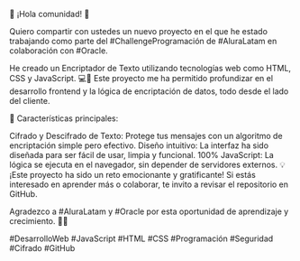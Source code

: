🚀 ¡Hola comunidad! 🚀

Quiero compartir con ustedes un nuevo proyecto en el que he estado trabajando como parte del #ChallengeProgramación de #AluraLatam en colaboración con #Oracle.

He creado un Encriptador de Texto utilizando tecnologías web como HTML, CSS y JavaScript. 💻🔐 Este proyecto me ha permitido profundizar en el desarrollo frontend y la lógica de encriptación de datos, todo desde el lado del cliente.

🔑 Características principales:

Cifrado y Descifrado de Texto: Protege tus mensajes con un algoritmo de encriptación simple pero efectivo.
Diseño intuitivo: La interfaz ha sido diseñada para ser fácil de usar, limpia y funcional.
100% JavaScript: La lógica se ejecuta en el navegador, sin depender de servidores externos.
💡 ¡Este proyecto ha sido un reto emocionante y gratificante! Si estás interesado en aprender más o colaborar, te invito a revisar el repositorio en GitHub.


Agradezco a #AluraLatam y #Oracle por esta oportunidad de aprendizaje y crecimiento. 🚀✨

#DesarrolloWeb #JavaScript #HTML #CSS #Programación #Seguridad #Cifrado #GitHub
